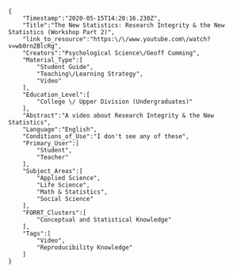 
    {
        "Timestamp":"2020-05-15T14:20:16.230Z",
        "Title":"The New Statistics: Research Integrity & the New Statistics (Workshop Part 2)",
        "link_to_resource":"https:\/\/www.youtube.com\/watch?v=wb0rnZBlcRg",
        "Creators":"Psychological Science\/Geoff Cumming",
        "Material_Type":[
            "Student Guide",
            "Teaching\/Learning Strategy",
            "Video"
        ],
        "Education_Level":[
            "College \/ Upper Division (Undergraduates)"
        ],
        "Abstract":"A video about Research Integrity & the New Statistics",
        "Language":"English",
        "Conditions_of_Use":"I don't see any of these",
        "Primary_User":[
            "Student",
            "Teacher"
        ],
        "Subject_Areas":[
            "Applied Science",
            "Life Science",
            "Math & Statistics",
            "Social Science"
        ],
        "FORRT_Clusters":[
            "Conceptual and Statistical Knowledge"
        ],
        "Tags":[
            "Video",
            "Reproducibility Knowledge"
        ]
    }
